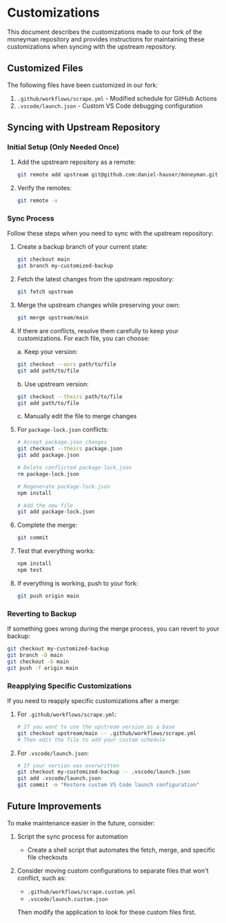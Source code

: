 # Customizations

This document describes the customizations made to our fork of the moneyman repository and provides instructions for maintaining these customizations when syncing with the upstream repository.

## Customized Files

The following files have been customized in our fork:

1. `.github/workflows/scrape.yml` - Modified schedule for GitHub Actions
2. `.vscode/launch.json` - Custom VS Code debugging configuration

## Syncing with Upstream Repository

### Initial Setup (Only Needed Once)

1. Add the upstream repository as a remote:

   ```bash
   git remote add upstream git@github.com:daniel-hauser/moneyman.git
   ```

2. Verify the remotes:

   ```bash
   git remote -v
   ```

### Sync Process

Follow these steps when you need to sync with the upstream repository:

1. Create a backup branch of your current state:

   ```bash
   git checkout main
   git branch my-customized-backup
   ```

2. Fetch the latest changes from the upstream repository:

   ```bash
   git fetch upstream
   ```

3. Merge the upstream changes while preserving your own:

   ```bash
   git merge upstream/main
   ```

4. If there are conflicts, resolve them carefully to keep your customizations.
   For each file, you can choose:

   a. Keep your version:

   ```bash
   git checkout --ours path/to/file
   git add path/to/file
   ```

   b. Use upstream version:

   ```bash
   git checkout --theirs path/to/file
   git add path/to/file
   ```

   c. Manually edit the file to merge changes

5. For `package-lock.json` conflicts:

   ```bash
   # Accept package.json changes
   git checkout --theirs package.json
   git add package.json

   # Delete conflicted package-lock.json
   rm package-lock.json

   # Regenerate package-lock.json
   npm install

   # Add the new file
   git add package-lock.json
   ```

6. Complete the merge:

   ```bash
   git commit
   ```

7. Test that everything works:

   ```bash
   npm install
   npm test
   ```

8. If everything is working, push to your fork:

   ```bash
   git push origin main
   ```

### Reverting to Backup

If something goes wrong during the merge process, you can revert to your backup:

```bash
git checkout my-customized-backup
git branch -D main
git checkout -b main
git push -f origin main
```

### Reapplying Specific Customizations

If you need to reapply specific customizations after a merge:

1. For `.github/workflows/scrape.yml`:

   ```bash
   # If you want to use the upstream version as a base
   git checkout upstream/main -- .github/workflows/scrape.yml
   # Then edit the file to add your custom schedule
   ```

2. For `.vscode/launch.json`:

   ```bash
   # If your version was overwritten
   git checkout my-customized-backup -- .vscode/launch.json
   git add .vscode/launch.json
   git commit -m "Restore custom VS Code launch configuration"
   ```

## Future Improvements

To make maintenance easier in the future, consider:

1. Script the sync process for automation
   - Create a shell script that automates the fetch, merge, and specific file checkouts

2. Consider moving custom configurations to separate files that won't conflict, such as:
   - `.github/workflows/scrape.custom.yml`
   - `.vscode/launch.custom.json`

   Then modify the application to look for these custom files first.
